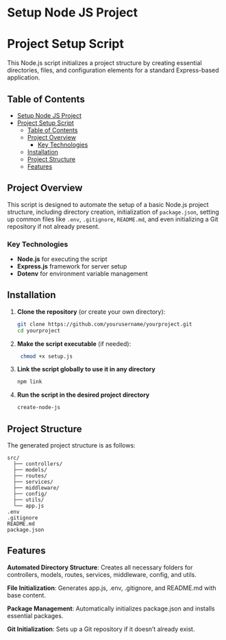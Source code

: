 # Setup Node JS Project

# Project Setup Script

This Node.js script initializes a project structure by creating essential directories, files, and configuration elements for a standard Express-based application.

## Table of Contents

- [Setup Node JS Project](#setup-node-js-project)
- [Project Setup Script](#project-setup-script)
  - [Table of Contents](#table-of-contents)
  - [Project Overview](#project-overview)
    - [Key Technologies](#key-technologies)
  - [Installation](#installation)
  - [Project Structure](#project-structure)
  - [Features](#features)

## Project Overview

This script is designed to automate the setup of a basic Node.js project structure, including directory creation, initialization of `package.json`, setting up common files like `.env`, `.gitignore`, `README.md`, and even initializing a Git repository if not already present.

### Key Technologies

- **Node.js** for executing the script
- **Express.js** framework for server setup
- **Dotenv** for environment variable management

## Installation

1. **Clone the repository** (or create your own directory):

   ```bash
   git clone https://github.com/yourusername/yourproject.git
   cd yourproject

   ```

2. **Make the script executable** (if needed):

   ```bash
    chmod +x setup.js

   ```

3. **Link the script globally to use it in any directory**

   ```bash
   npm link

   ```

4. **Run the script in the desired project directory**
   ```bash
   create-node-js
   ```

## Project Structure

The generated project structure is as follows:

```plaintext
src/
  ├── controllers/
  ├── models/
  ├── routes/
  ├── services/
  ├── middleware/
  ├── config/
  ├── utils/
  └── app.js
.env
.gitignore
README.md
package.json
```

## Features

**Automated Directory Structure**: Creates all necessary folders for controllers, models, routes, services, middleware, config, and utils.

**File Initialization**: Generates app.js, .env, .gitignore, and README.md with base content.

**Package Management**: Automatically initializes package.json and installs essential packages.

**Git Initialization**: Sets up a Git repository if it doesn’t already exist.
